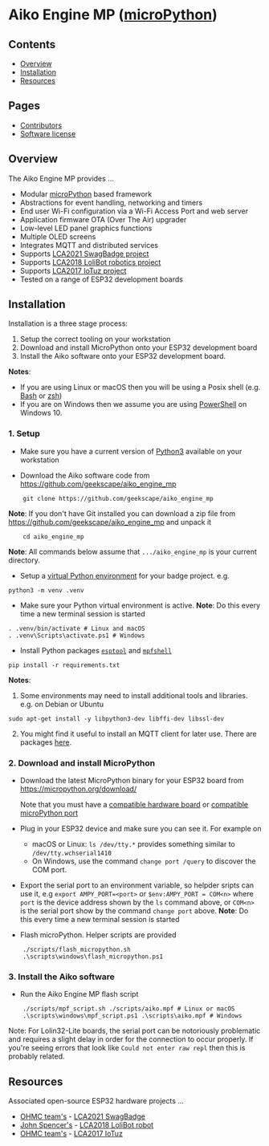 # Aiko Engine MP ([microPython](http://micropython.org))

## Contents

- [Overview](#overview)
- [Installation](#installation)
- [Resources](#resources)
## Pages
- [Contributors](Contributors.md)
- [Software license](License)

## Overview

The Aiko Engine MP provides ...

- Modular [microPython](http://micropython.org) based framework
- Abstractions for event handling, networking and timers
- End user Wi-Fi configuration via a Wi-Fi Access Port and web server
- Application firmware OTA (Over The Air) upgrader
- Low-level LED panel graphics functions
- Multiple OLED screens
- Integrates MQTT and distributed services
- Supports [LCA2021 SwagBadge project](http://www.openhardwareconf.org/wiki/Swagbadge2021)
- Supports [LCA2018 LoliBot robotics project](https://github.com/CCHS-Melbourne/LoliBot)
- Supports [LCA2017 IoTuz project](http://www.openhardwareconf.org/wiki/OHC2017)
- Tested on a range of ESP32 development boards

## Installation

Installation is a three stage process:

1. Setup the correct tooling on your workstation
2. Download and install MicroPython onto your ESP32 development board
3. Install the Aiko software onto your ESP32 development board.

**Notes**:

* If you are using Linux or macOS then you will be using a Posix shell (e.g. [Bash](https://www.gnu.org/software/bash/) or [zsh](http://zsh.sourceforge.net/))
* If you are on Windows then we assume you are using [PowerShell](https://docs.microsoft.com/en-us/powershell/scripting/overview) on Windows 10.

### 1. Setup

- Make sure you have a current version of [Python3](https://www.python.org/) available on your workstation

- Download the Aiko software code from https://github.com/geekscape/aiko_engine_mp

```
    git clone https://github.com/geekscape/aiko_engine_mp
```
**Note**: If you don't have Git installed you can download a zip file from https://github.com/geekscape/aiko_engine_mp and unpack it


```
    cd aiko_engine_mp
```

**Note**: All commands below assume that `.../aiko_engine_mp` is your current directory.


- Setup a [virtual Python environment](https://packaging.python.org/guides/installing-using-pip-and-virtual-environments/#creating-a-virtual-environment) for your badge project. e.g.

```
python3 -m venv .venv
```

- Make sure your Python virtual environment is active. **Note**: Do this every time a new terminal session is started

```
. .venv/bin/activate # Linux and macOS
. .venv\Scripts\activate.ps1 # Windows
```

- Install Python packages [`esptool`](https://github.com/espressif/esptool/blob/master/README.md) and [`mpfshell`](https://github.com/wendlers/mpfshell/blob/master/README.md)

```
pip install -r requirements.txt
```

**Notes**:

1. Some environments may need to install additional tools and libraries. e.g. on Debian or Ubuntu

```
sudo apt-get install -y libpython3-dev libffi-dev libssl-dev
```

2. You might find it useful to install an MQTT client for later use. There are packages [here](https://hivemq.github.io/mqtt-cli/docs/installation/packages.html).

### 2. Download and install MicroPython

- Download the latest MicroPython binary for your ESP32 board from https://micropython.org/download/

  Note that you must have a
    [compatible hardware board](https://github.com/micropython/micropython/wiki/Boards-Summary) or
    [compatible microPython port](https://github.com/micropython/micropython/tree/master/ports)

- Plug in your ESP32 device and make sure you can see it. For example on
  - macOS or Linux:
  `ls /dev/tty.*` provides something similar to `/dev/tty.wchserial1410`
  - On Windows, use the command `change port /query` to discover the COM port.

- Export the serial port to an environment variable, so helpder sripts can use it,
  e.g `export AMPY_PORT=<port>` or  `$env:AMPY_PORT = COM<n>` where `port` is the device address shown
  by the `ls` command above, or `COM<n>` is the serial port show by the command `change port` above.  **Note**: Do this every time a new terminal session is started

- Flash microPython. Helper scripts are provided

```
    ./scripts/flash_micropython.sh
    .\scripts\windows\flash_micropython.ps1
```

### 3. Install the Aiko software

- Run the Aiko Engine MP flash script

```
    ./scripts/mpf_script.sh ./scripts/aiko.mpf # Linux or macOS
    .\scripts\windows\mpf_script.ps1 .\scripts\aiko.mpf # Windows
```

Note: For Lolin32-Lite boards, the serial port can be notoriously problematic
and requires a slight delay in order for the connection to occur properly.
If you're seeing errors that look like `Could not enter raw repl` then this is probably related.

## Resources

Associated open-source ESP32 hardware projects ...

- [OHMC team's](https://twitter.com/swagbadge2021) -
  [LCA2021 SwagBadge](http://www.openhardwareconf.org/wiki/Swagbadge2021)
- [John Spencer's](https://twitter.com/mage0r) -
  [LCA2018 LoliBot robot](https://github.com/CCHS-Melbourne/LoliBot)
- [OHMC team's](http://www.openhardwareconf.org) -
  [LCA2017 IoTuz](http://www.openhardwareconf.org/wiki/OHC2017)